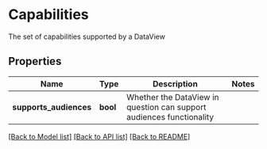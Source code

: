 # Capabilities

The set of capabilities supported by a DataView
## Properties
Name | Type | Description | Notes
------------ | ------------- | ------------- | -------------
**supports_audiences** | **bool** | Whether the DataView in question can support audiences functionality | 

[[Back to Model list]](../README.md#documentation-for-models) [[Back to API list]](../README.md#documentation-for-api-endpoints) [[Back to README]](../README.md)


